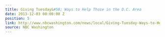 ```yaml
---
title: Giving Tuesday&#58; Ways to Help Those in the D.C. Area
date: 2013-12-03 00:00:00 Z
position: 5
link: http://www.nbcwashington.com/news/local/Giving-Tuesday-Ways-to-Help-Those-in-the-DC-Area-234304931.html
source: NBC Washington
---
```


